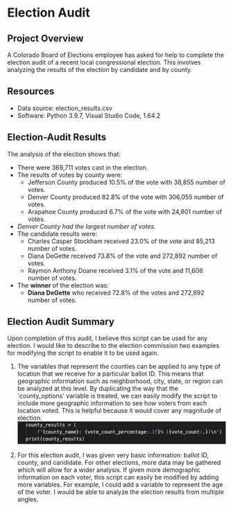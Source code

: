 # Election Audit

## Project Overview
A Colorado Board of Elections employee has asked for help to complete the election audit of a recent local congressional election. This involves analyzing the results of the election by candidate and by county.

## Resources
- Data source: election_results.csv
- Software: Python 3.9.7, Visual Studio Code, 1.64.2

## Election-Audit Results
The analysis of the election shows that:

- There were 369,711 votes cast in the election.
- The results of votes by county were:
   - Jefferson County produced 10.5% of the vote with 38,855 number of votes.
   - Denver County produced 82.8% of the vote with 306,055 number of votes.
   - Arapahoe County produced 6.7% of the vote with 24,801 number of votes.
- *Denver County had the largest number of votes.*
- The candidate results were:
  - Charles Casper Stockham received 23.0% of the vote and 85,213 number of votes.
  - Diana DeGette received 73.8% of the vote and 272,892 number of votes.
  - Raymon Anthony Doane received 3.1% of the vote and 11,606 number of votes.
- The **winner** of the election was:
  - **Diana DeGette** who received 72.8% of the votes and 272,892 number of votes.

## Election Audit Summary

Upon completion of this audit, I believe this script can be used for any election. I would like to describe to the election commission two examples for modifying the script to enable it to be used again.

1. The variables that represent the counties can be applied to any type of location that we receive for a particular ballot ID. This means that geographic information such as neighborhood, city, state, or region can be analyzed at this level. By duplicating the way that the 'county_options' variable is treated, we can easily modify the script to include more geographic information to see how voters from each location voted. This is helpful because it would cover any magnitude of election.
![image1](/resources/results.png)

2. For this election audit, I was given very basic information: ballot ID, county, and candidate. For other elections, more data may be gathered which will allow for a wider analysis. If given more demographic information on each voter, this script can easily be modified by adding more variables. For example, I could add a variable to represent the age of the voter. I would be able to analyze the election results from multiple angles.

